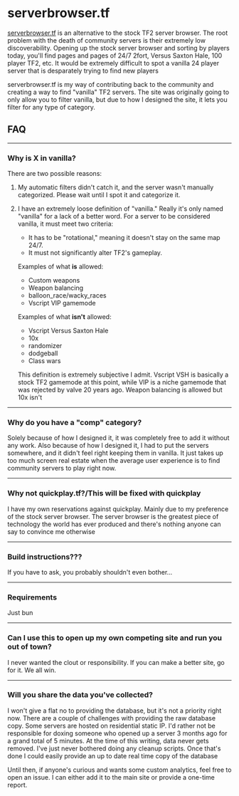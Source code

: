 # serverbrowser.tf

[serverbrowser.tf](https://serverbrowser.tf) is an alternative to the stock TF2
server browser. The root problem with the death of community servers is their
extremely low discoverability. Opening up the stock server browser and sorting
by players today, you'll find pages and pages of 24/7 2fort, Versus Saxton
Hale, 100 player TF2, etc. It would be extremely difficult to spot a vanilla 24
player server that is desparately trying to find new players

serverbrowser.tf is my way of contributing back to the community and creating a
way to find "vanilla" TF2 servers. The site was originally going to only allow
you to filter vanilla, but due to how I designed the site, it lets you filter
for any type of category.

## FAQ

---

### Why is X in vanilla?

There are two possible reasons:

1. My automatic filters didn't catch it, and the server wasn't manually
   categorized. Please wait until I spot it and categorize it.

2. I have an extremely loose definition of "vanilla." Really it's only named
   "vanilla" for a lack of a better word. For a server to be considered
   vanilla, it must meet two criteria:

   - It has to be "rotational," meaning it doesn't stay on the same map 24/7.
   - It must not significantly alter TF2's gameplay.

   Examples of what **is** allowed:
   - Custom weapons
   - Weapon balancing
   - balloon_race/wacky_races
   - Vscript VIP gamemode

   Examples of what **isn't** allowed:
   - Vscript Versus Saxton Hale
   - 10x
   - randomizer
   - dodgeball
   - Class wars

   This definition is extremely subjective I admit. Vscript VSH is basically a
   stock TF2 gamemode at this point, while VIP is a niche gamemode that was
   rejected by valve 20 years ago. Weapon balancing is allowed but 10x isn't

---

### Why do you have a "comp" category?

Solely because of how I designed it, it was completely free to add it without
any work. Also because of how I designed it, I had to put the servers
somewhere, and it didn't feel right keeping them in vanilla. It just takes up
too much screen real estate when the average user experience is to find
community servers to play right now.

---

### Why not quickplay.tf?/This will be fixed with quickplay

I have my own reservations against quickplay. Mainly due to my preference of
the stock server browser. The server browser is the greatest piece of
technology the world has ever produced and there's nothing anyone can say to
convince me otherwise

---

### Build instructions???

If you have to ask, you probably shouldn't even bother...

---

### Requirements

Just bun

---

### Can I use this to open up my own competing site and run you out of town?

I never wanted the clout or responsibility. If you can make a better site, go
for it. We all win.

---

### Will you share the data you've collected?

I won't give a flat no to providing the database, but it's not a priority right
now. There are a couple of challenges with providing the raw database copy.
Some servers are hosted on residential static IP. I'd rather not be responsible
for doxing someone who opened up a server 3 months ago for a grand total of 5
minutes. At the time of this writing, data never gets removed. I've just never
bothered doing any cleanup scripts. Once that's done I could easily provide an
up to date real time copy of the database

Until then, if anyone's curious and wants some custom analytics, feel free to
open an issue. I can either add it to the main site or provide a one-time
report.
